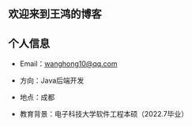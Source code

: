 ## 欢迎来到王鸿的博客

## 个人信息

- Email：wanghong10@qq.com

- 方向：Java后端开发

- 地点：成都
- 教育背景：电子科技大学软件工程本硕（2022.7毕业）

